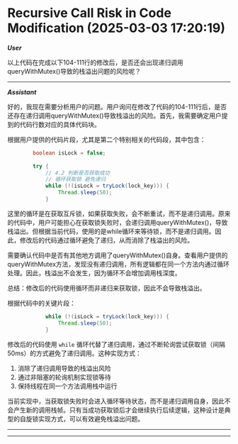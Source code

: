 <!-- Generated by SpecStory -->

# Recursive Call Risk in Code Modification (2025-03-03 17:20:19)

_**User**_

以上代码在完成以下104-111行的修改后，是否还会出现递归调用 queryWithMutex()导致的栈溢出问题的风险呢？

---

_**Assistant**_

<think>
好的，我现在需要分析用户的问题。用户询问在修改了代码的104-111行后，是否还存在递归调用queryWithMutex()导致栈溢出的风险。首先，我需要确定用户提到的代码行数对应的具体代码块。

根据用户提供的代码片段，尤其是第二个特别相关的代码段，其中包含：

```java
        boolean isLock = false;
        
        try {
            // 4.2 判断是否获取成功
            // 循环获取锁 避免递归
            while (!(isLock = tryLock(lock_key))) {
                Thread.sleep(50);
            }
```

这里的循环是在获取互斥锁，如果获取失败，会不断重试，而不是递归调用。原来的代码中，用户可能担心在获取锁失败时，会递归调用queryWithMutex()，导致栈溢出。但根据当前代码，使用的是while循环来等待锁，而不是递归调用。因此，修改后的代码通过循环避免了递归，从而消除了栈溢出的风险。

需要确认代码中是否有其他地方调用了queryWithMutex()自身。查看用户提供的queryWithMutex方法，发现没有递归调用，所有逻辑都在同一个方法内通过循环处理。因此，栈溢出不会发生，因为循环不会增加调用栈深度。

总结：修改后的代码使用循环而非递归来获取锁，因此不会导致栈溢出。
</think>

根据代码中的关键片段：


```109:111:src/main/java/com/hmdp/service/impl/ShopServiceImpl.java
            while (!(isLock = tryLock(lock_key))) {
                Thread.sleep(50);
            }
```


修改后的代码使用 `while` 循环代替了递归调用，通过不断轮询尝试获取锁（间隔 50ms）的方式避免了递归调用。这种实现方式：

1. 消除了递归调用导致的栈溢出风险
2. 通过非阻塞的轮询机制实现锁等待
3. 保持线程在同一个方法调用栈中运行

当前实现中，当获取锁失败时会进入循环等待状态，而不是递归调用自身，因此不会产生新的调用栈帧。只有当成功获取锁后才会继续执行后续逻辑，这种设计是典型的自旋锁实现方式，可以有效避免栈溢出问题。

---



---

